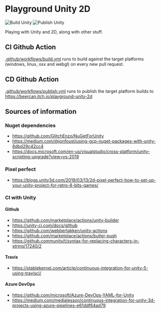 # Playground Unity 2D
![Build Unity](https://github.com/beercan1989/playground-unity-2d/workflows/Build%20Unity/badge.svg)
![Publish Unity](https://github.com/beercan1989/playground-unity-2d/workflows/Publish%20Unity/badge.svg)

Playing with Unity and 2D, along with other stuff.

## CI Github Action

[.github/workflows/build.yml](.github/workflows/build.yml) runs to build against the target platforms (windows, linux, osx and webgl) on every new pull request.

## CD Github Action

[.github/workflows/publish.yml](.github/workflows/publish.yml) runs to publish the target platform builds to https://beercan.itch.io/playground-unity-2d

## Sources of information

### Nuget dependencies
* https://github.com/GlitchEnzo/NuGetForUnity
* https://medium.com/@jonfoust/using-gcp-nuget-packages-with-unity-8dbd29c42cc4
* https://docs.microsoft.com/en-us/visualstudio/cross-platform/unity-scripting-upgrade?view=vs-2019

### Pixel perfect
* https://blogs.unity3d.com/2019/03/13/2d-pixel-perfect-how-to-set-up-your-unity-project-for-retro-8-bits-games/

### CI with Unity

#### Github
* https://github.com/marketplace/actions/unity-builder
* https://unity-ci.com/docs/github
* https://github.com/webbertakken/unity-actions
* https://github.com/marketplace/actions/butler-push
* https://github.community/t/syntax-for-replacing-characters-in-string/17240/2

#### Travis
* https://stablekernel.com/article/continuous-integration-for-unity-5-using-travisci/

#### Azure DevOps
* https://github.com/microsoft/Azure-DevOps-YAML-for-Unity
* https://medium.com/medialesson/continuous-integration-for-unity-3d-projects-using-azure-pipelines-e61ddf64ad79
